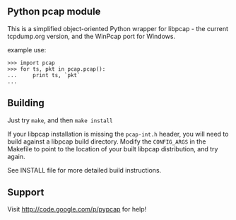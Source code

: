 Python pcap module
------------------

This is a simplified object-oriented Python wrapper for libpcap -
the current tcpdump.org version, and the WinPcap port for Windows.

example use:

    >>> import pcap
    >>> for ts, pkt in pcap.pcap():
    ...     print ts, `pkt`
    ...

Building
--------

Just try `make`, and then `make install`

If your libpcap installation is missing the `pcap-int.h` header, you
will need to build against a libpcap build directory. Modify the
`CONFIG_ARGS` in the Makefile to point to the location of your built
libpcap distribution, and try again.

See INSTALL file for more detailed build instructions.

Support
-------

Visit http://code.google.com/p/pypcap for help!

